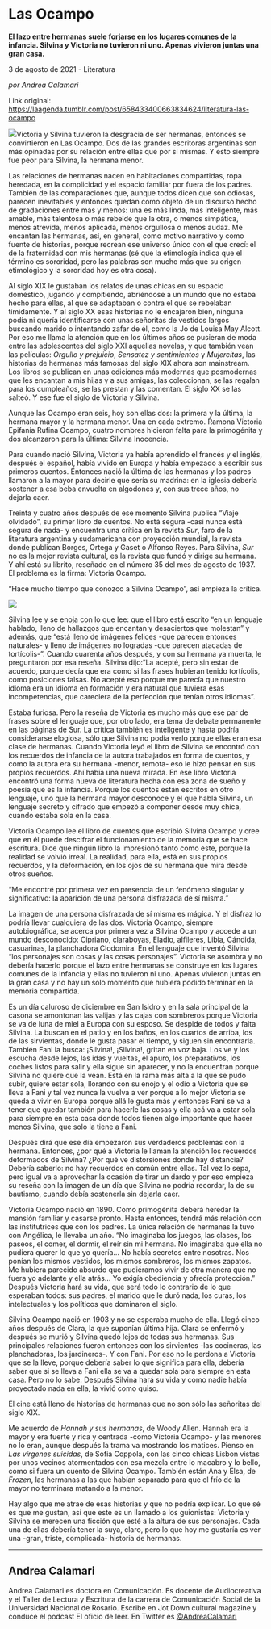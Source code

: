 # Las Ocampo

**El lazo entre hermanas suele forjarse en los lugares comunes de la infancia. Silvina y Victoria no tuvieron ni uno. Apenas vivieron juntas una gran casa.**

3 de agosto de 2021 - Literatura

_por Andrea Calamari_

Link original: https://laagenda.tumblr.com/post/658433400663834624/literatura-las-ocampo

![](https://64.media.tumblr.com/a8a5905f0b39695a49779f82557fcfc6/1f97a38c9f057a81-dc/s500x750/0202e50e39debebe7e31b2f4552504dddfdef833.jpg)Victoria y Silvina tuvieron la desgracia de ser hermanas, entonces se convirtieron en Las Ocampo. Dos de las grandes escritoras argentinas son más opinadas por su relación entre ellas que por sí mismas. Y esto siempre fue peor para Silvina, la hermana menor. 

Las relaciones de hermanas nacen en habitaciones compartidas, ropa heredada, en la complicidad y el espacio familiar por fuera de los padres. También de las comparaciones que, aunque todos dicen que son odiosas, parecen inevitables y entonces quedan como objeto de un discurso hecho de gradaciones entre más y  menos: una es más linda, más inteligente, más amable, más talentosa o más rebelde que la otra, o menos simpática, menos atrevida, menos aplicada, menos orgullosa o menos audaz. Me encantan las hermanas, así, en general, como motivo narrativo y como fuente de historias, porque recrean ese universo único con el que crecí: el de la fraternidad con mis hermanas (sé que la etimología indica que el término es sororidad, pero las palabras son mucho más que su origen etimológico y la sororidad hoy es otra cosa).

Al siglo XIX le gustaban los relatos de unas chicas en su espacio doméstico, jugando y compitiendo, abriéndose a un mundo que no estaba hecho para ellas, al que se adaptaban o contra el que se rebelaban tímidamente. Y al siglo XX esas historias no le encajaron bien, ninguna podía ni quería identificarse con unas señoritas de vestidos largos buscando marido o intentando zafar de él, como la Jo de Louisa May Alcott. Por eso me llama la atención que en los últimos años se pusieran de moda entre las adolescentes del siglo XXI aquellas novelas, y que también vean las películas: *Orgullo y prejuicio*, *Sensatez y sentimientos* y *Mujercitas*, las historias de hermanas más famosas del siglo XIX ahora son mainstream. Los libros se publican en unas ediciones más modernas que posmodernas que les encantan a mis hijas y a sus amigas, las coleccionan, se las regalan para los cumpleaños, se las prestan y las comentan.  El siglo XX se las salteó. Y ese fue el siglo de Victoria y Silvina.

Aunque las Ocampo eran seis, hoy son ellas dos: la primera y la última, la hermana mayor y la hermana menor. Una en cada extremo. Ramona Victoria Epifanía Rufina Ocampo, cuatro nombres hicieron falta para la primogénita y dos alcanzaron para la última: Silvina Inocencia.

Para cuando nació Silvina, Victoria ya había aprendido el francés y el inglés, después el español, había vivido en Europa y había empezado a escribir sus primeros cuentos. Entonces nació la última de las hermanas y los padres llamaron a la mayor para decirle que sería su madrina: en la iglesia debería sostener a esa beba envuelta en algodones y, con sus trece años, no dejarla caer. 

Treinta y cuatro años después de ese momento Silvina publica “Viaje olvidado”, su primer libro de cuentos. No está segura -casi nunca está segura de nada- y encuentra una crítica en la revista *Sur*, faro de la literatura argentina y sudamericana con proyección mundial, la revista donde publican Borges, Ortega y Gaset o Alfonso Reyes. Para Silvina, *Sur* no es la mejor revista cultural, es la revista que fundó y dirige su hermana. Y ahí está su librito, reseñado en el número 35 del mes de agosto de 1937. El problema es la firma: Victoria Ocampo.

“Hace mucho tiempo que conozco a Silvina Ocampo”, así empieza la crítica. 

![](https://64.media.tumblr.com/113ee0418e3679e7e958ebc8fe1aacf2/1f97a38c9f057a81-78/s500x750/a25a5c6940bd742c4aeaa03ac4669024aff0dabf.jpg)

Silvina lee y se enoja con lo que lee: que el libro está escrito “en un lenguaje hablado, lleno de hallazgos que encantan y desaciertos que molestan” y además, que “está lleno de imágenes felices -que parecen entonces naturales- y lleno de imágenes no logradas -que parecen atacadas de tortícolis-”. Cuando cuarenta años después, y con su hermana ya muerta, le preguntaron por esa reseña. Silvina dijo:“La acepté, pero sin estar de acuerdo, porque decía que era como si las frases hubieran tenido tortícolis, como posiciones falsas. No acepté eso porque me parecía que nuestro idioma era un idioma en formación y era natural que tuviera esas incompetencias, que careciera de la perfección que tenían otros idiomas”.

Estaba furiosa. Pero la reseña de Victoria es mucho más que ese par de frases sobre el lenguaje que, por otro lado, era tema de debate permanente en las páginas de Sur. La crítica también es inteligente y hasta podría considerarse elogiosa, sólo que Silvina no podía verlo porque ellas eran esa clase de hermanas. Cuando Victoria leyó el libro de Silvina se encontró con los recuerdos de infancia de la autora trabajados en forma de cuentos, y como la autora era su hermana -menor, remota- eso le hizo pensar en sus propios recuerdos. Ahí había una nueva mirada. En ese libro Victoria encontró una forma nueva de literatura hecha con esa zona de sueño y poesía que es la infancia. Porque los cuentos están escritos en otro lenguaje, uno que la hermana mayor desconoce y el que habla Silvina, un lenguaje secreto y cifrado que empezó a componer desde muy chica, cuando estaba sola en la casa.

Victoria Ocampo lee el libro de cuentos que escribió Silvina Ocampo y cree que en él puede descifrar el funcionamiento de la memoria que se hace escritura. Dice que ningún libro la impresionó tanto como este, porque la realidad se volvió irreal. La realidad, para ella, está en sus propios recuerdos, y la deformación, en los ojos de su hermana que mira desde otros sueños.

“Me encontré por primera vez en presencia de un fenómeno singular y significativo: la aparición de una persona disfrazada de sí misma.”

La imagen de una persona disfrazada de sí misma es mágica. Y el disfraz lo podría llevar cualquiera de las dos. Victoria Ocampo, siempre autobiográfica, se acerca por primera vez a Silvina Ocampo y accede a un mundo desconocido: Cipriano, claraboyas, Eladio, alfileres, Libia, Cándida, casuarinas, la planchadora Clodomira. En el lenguaje que inventó Silvina “los personajes son cosas y las cosas personajes”. Victoria se asombra y no debería hacerlo porque el lazo entre hermanas se construye en los lugares comunes de la infancia y ellas no tuvieron ni uno. Apenas vivieron juntas en la gran casa y no hay un solo momento que hubiera podido terminar en la memoria compartida. 

Es un día caluroso de diciembre en San Isidro y en la sala principal de la casona se amontonan las valijas y las cajas con sombreros porque Victoria se va de luna de miel a Europa con su esposo. Se despide de todos y falta Silvina. La buscan en el patio y en los baños, en los cuartos de arriba, los de las sirvientas, donde le gusta pasar el tiempo, y siguen sin encontrarla. También Fani la busca: ¡Silvina!, ¡Silvina!, gritan en voz baja. Los ve y los escucha desde lejos, las idas y vueltas, el apuro, los preparativos, los coches listos para salir y ella sigue sin aparecer, y no la encuentran porque Silvina no quiere que la vean. Está en la rama más alta a la que se pudo subir, quiere estar sola, llorando con su enojo y el odio a Victoria que se lleva a Fani y tal vez nunca la vuelva a ver porque a lo mejor Victoria se queda a vivir en Europa porque allá le gusta más y entonces Fani se va a tener que quedar también para hacerle las cosas y ella acá va a estar sola para siempre en esta casa donde todos tienen algo importante que hacer menos Silvina, que solo la tiene a Fani.

Después dirá que ese día empezaron sus verdaderos problemas con la hermana. Entonces, ¿por qué a Victoria le llaman la atención los recuerdos deformados de Silvina? ¿Por qué ve distorsiones donde hay distancia? Debería saberlo: no hay recuerdos en común entre ellas. Tal vez lo sepa, pero igual va a aprovechar la ocasión de tirar un dardo y por eso empieza su reseña con la imagen de un día que Silvina no podría recordar, la de su bautismo, cuando debía sostenerla sin dejarla caer. 

Victoria Ocampo nació en 1890. Como primogénita deberá heredar la mansión familiar y casarse pronto. Hasta entonces, tendrá más relación con las institutrices que con los padres. La única relación de hermanas la tuvo con Angélica, le llevaba un año. “No imaginaba los juegos, las clases, los paseos, el comer, el dormir, el reír sin mi hermana. No imaginaba que ella no pudiera querer lo que yo quería… No había secretos entre nosotras. Nos ponían los mismos vestidos, los mismos sombreros, los mismos zapatos. Me hubiera parecido absurdo que pudiéramos vivir de otra manera que no fuera yo adelante y ella atrás… Yo exigía obediencia y ofrecía protección.” Después Victoria hará su vida, que será todo lo contrario de lo que esperaban todos: sus padres, el marido que le duró nada, los curas, los intelectuales y los políticos que dominaron el siglo.

Silvina Ocampo nació en 1903 y no se esperaba mucho de ella. Llegó cinco años después de Clara, la que suponían última hija. Clara se enfermó y después se murió y Silvina quedó lejos de todas sus hermanas. Sus principales relaciones fueron entonces con los sirvientes -las cocineras, las planchadoras, los jardineros-. Y con Fani. Por eso no le perdona a Victoria que se la lleve, porque debería saber lo que significa para ella, debería saber que si se lleva a Fani ella se va a quedar sola para siempre en esta casa. Pero no lo sabe. Después Silvina hará su vida y como nadie había proyectado nada en ella, la vivió como quiso.

El cine está lleno de historias de hermanas que no son sólo las señoritas del siglo XIX. 

Me acuerdo de *Hannah y sus hermanas*, de Woody Allen. Hannah era la mayor y era fuerte y rica y centrada -como Victoria Ocampo- y las menores no lo eran, aunque después la trama va mostrando los matices. Pienso en *Las vírgenes suicidas*, de Sofia Coppola, con las cinco chicas Lisbon vistas por unos vecinos atormentados con esa mezcla entre lo macabro y lo bello, como si fuera un cuento de Silvina Ocampo. También están Ana y Elsa, de *Frozen*, las hermanas a las que habían separado para que el frío de la mayor no terminara matando a la menor. 

Hay algo que me atrae de esas historias y que no podría explicar. Lo que sé es que me gustan, así que este es un llamado a los guionistas: Victoria y Silvina se merecen una ficción que esté a la altura de sus personajes. Cada una de ellas debería tener la suya, claro, pero lo que hoy me gustaría es ver una -gran, triste, complicada- historia de hermanas. 



---

Andrea Calamari
---------------

 Andrea Calamari es doctora en Comunicación. Es docente de Audiocreativa y el Taller de Lectura y Escritura de la carrera de Comunicación Social de la Universidad Nacional de Rosario. Escribe en Jot Down cultural magazine y conduce el podcast El oficio de leer. En Twitter es  [@AndreaCalamari](https://twitter.com/andreacalamari) 

